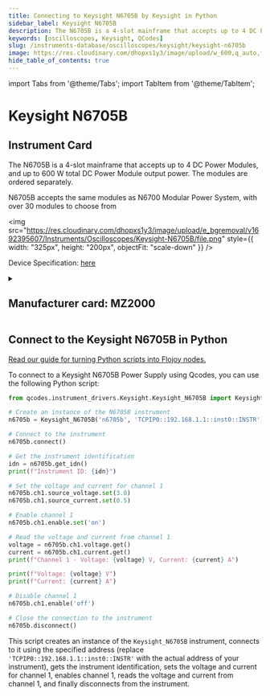 ```yaml
---
title: Connecting to Keysight N6705B by Keysight in Python
sidebar_label: Keysight N6705B
description: The N6705B is a 4-slot mainframe that accepts up to 4 DC Power Modules, and up to 600 W total DC Power Module output power. The modules are ordered separately. N6705B accepts the same modules as N6700 Modular Power System, with over 30 modules to choose from
keywords: [oscilloscopes, Keysight, QCodes]
slug: /instruments-database/oscilloscopes/keysight/keysight-n6705b
image: https://res.cloudinary.com/dhopxs1y3/image/upload/w_600,q_auto,f_auto/e_bgremoval/v1692395607/Instruments/Oscilloscopes/Keysight-N6705B/file.jpg
hide_table_of_contents: true
---
```


import Tabs from '@theme/Tabs';
import TabItem from '@theme/TabItem';

# Keysight N6705B

## Instrument Card

<div className="flex">

<div>

The N6705B is a 4-slot mainframe that accepts up to 4 DC Power Modules, and up to 600 W total DC Power Module output power. The modules are ordered separately. 

N6705B accepts the same modules as N6700 Modular Power System, with over 30 modules to choose from

</div>

<img src="https://res.cloudinary.com/dhopxs1y3/image/upload/e_bgremoval/v1692395607/Instruments/Oscilloscopes/Keysight-N6705B/file.png" style={{ width: "325px", height: "200px", objectFit: "scale-down" }} />

</div>

<div className="flex text-center">

<p>Device Specification: <a target="\_blank" href="https://www.keysight.com/us/en/assets/7018-01522/data-sheets/5989-6319.pdf">here</a></p>

</div>

<details style={{ marginTop: "15px"}}>
<summary><h2>Manufacturer card: MZ2000</h2></summary>

<img src="https://res.cloudinary.com/dhopxs1y3/image/upload/v1692125973/Instruments/Vendor%20Logos/Keysight.png" style={{ width: "100%", height: "170px",objectFit: "scale-down" }} />

Keysight Technologies, or Keysight, is an American company that manufactures electronics test and measurement equipment and software.

<ul>
  <li>Headquarters: USA</li>
  <li>Yearly Revenue (millions, USD): 5420.0</li>
  <li>Vendor Website: <a href="https://www.keysight.com/us/en/home.html">here</a></li>
</ul>
</details>

## Connect to the Keysight N6705B in Python

[Read our guide for turning Python scripts into Flojoy nodes.](https://docs.flojoy.ai/custom-nodes/creating-custom-node/)
<Tabs>

<TabItem value="Flojoy" label="Flojoy" className="flojoy-instrument-tabs">

<NodeCardCollection category='WIDGET2000' manufacturer='MZ2000'></NodeCardCollection>

</TabItem>
<TabItem value="QCodes" label="QCodes">

To connect to a Keysight N6705B Power Supply using Qcodes, you can use the following Python script:

```python
from qcodes.instrument_drivers.Keysight.Keysight_N6705B import Keysight_N6705B

# Create an instance of the N6705B instrument
n6705b = Keysight_N6705B('n6705b', 'TCPIP0::192.168.1.1::inst0::INSTR')

# Connect to the instrument
n6705b.connect()

# Get the instrument identification
idn = n6705b.get_idn()
print(f"Instrument ID: {idn}")

# Set the voltage and current for channel 1
n6705b.ch1.source_voltage.set(3.0)
n6705b.ch1.source_current.set(0.5)

# Enable channel 1
n6705b.ch1.enable.set('on')

# Read the voltage and current from channel 1
voltage = n6705b.ch1.voltage.get()
current = n6705b.ch1.current.get()
print(f"Channel 1 - Voltage: {voltage} V, Current: {current} A")

print(f"Voltage: {voltage} V")
print(f"Current: {current} A")

# Disable channel 1
n6705b.ch1.enable('off')

# Close the connection to the instrument
n6705b.disconnect()
```

This script creates an instance of the `Keysight_N6705B` instrument, connects to it using the specified address (replace `'TCPIP0::192.168.1.1::inst0::INSTR'` with the actual address of your instrument), gets the instrument identification, sets the voltage and current for channel 1, enables channel 1, reads the voltage and current from channel 1, and finally disconnects from the instrument.

</TabItem>
</Tabs>